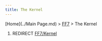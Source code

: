 ```yaml
---
title: The Kernel
---
```


[Home](../Main Page.md) > [FF7](../FF7.md) > The Kernel

1.  REDIRECT [FF7/Kernel](Kernel.md)
